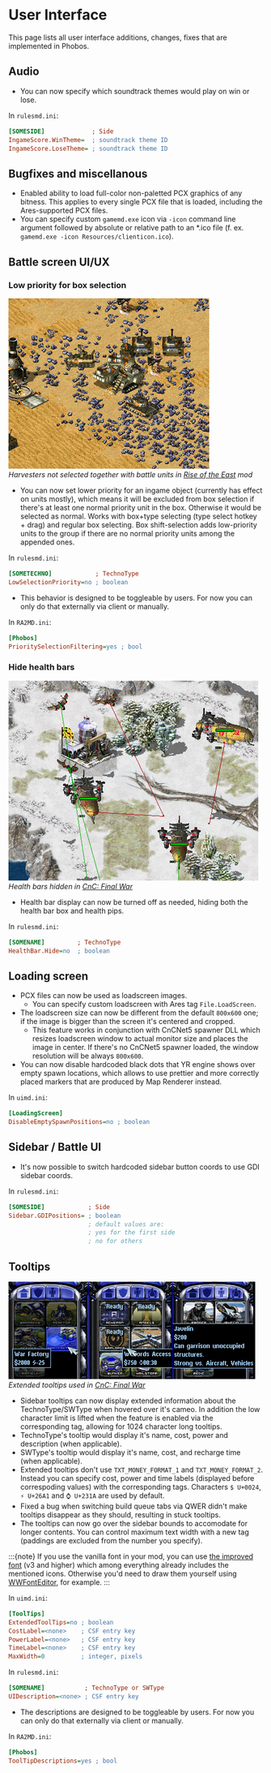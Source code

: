 # User Interface

This page lists all user interface additions, changes, fixes that are implemented in Phobos.

## Audio

- You can now specify which soundtrack themes would play on win or lose.

In `rulesmd.ini`:
```ini
[SOMESIDE]             ; Side
IngameScore.WinTheme=  ; soundtrack theme ID
IngameScore.LoseTheme= ; soundtrack theme ID
```

## Bugfixes and miscellanous

- Enabled ability to load full-color non-paletted PCX graphics of any bitness. This applies to every single PCX file that is loaded, including the Ares-supported PCX files.
- You can specify custom `gamemd.exe` icon via `-icon` command line argument followed by absolute or relative path to an *.ico file (f. ex. `gamemd.exe -icon Resources/clienticon.ico`).

## Battle screen UI/UX

### Low priority for box selection

![smartvesters](_static/images/lowpriority-01.gif)  
*Harvesters not selected together with battle units in [Rise of the East](https://www.moddb.com/mods/riseoftheeast) mod*

- You can now set lower priority for an ingame object (currently has effect on units mostly), which means it will be excluded from box selection if there's at least one normal priority unit in the box. Otherwise it would be selected as normal. Works with box+type selecting (type select hotkey + drag) and regular box selecting. Box shift-selection adds low-priority units to the group if there are no normal priority units among the appended ones.

In `rulesmd.ini`:
```ini
[SOMETECHNO]            ; TechnoType
LowSelectionPriority=no ; boolean
```

- This behavior is designed to be toggleable by users. For now you can only do that externally via client or manually.

In `RA2MD.ini`:
```ini
[Phobos]
PrioritySelectionFiltering=yes ; bool
```

### Hide health bars

![image](_static/images/healthbar.hide-01.png)  
*Health bars hidden in [CnC: Final War](https://www.moddb.com/mods/cncfinalwar)*

- Health bar display can now be turned off as needed, hiding both the health bar box and health pips.

In `rulesmd.ini`:
```ini
[SOMENAME]         ; TechnoType
HealthBar.Hide=no  ; boolean
```

## Loading screen

- PCX files can now be used as loadscreen images.
  - You can specify custom loadscreen with Ares tag `File.LoadScreen`.
- The loadscreen size can now be different from the default `800x600` one; if the image is bigger than the screen it's centered and cropped.
  - This feature works in conjunction with CnCNet5 spawner DLL which resizes loadscreen window to actual monitor size and places the image in center. If there's no CnCNet5 spawner loaded, the window resolution will be always `800x600`.
- You can now disable hardcoded black dots that YR engine shows over empty spawn locations, which allows to use prettier and more correctly placed markers that are produced by Map Renderer instead.

In `uimd.ini`:
```ini
[LoadingScreen]
DisableEmptySpawnPositions=no ; boolean
```

## Sidebar / Battle UI

- It's now possible to switch hardcoded sidebar button coords to use GDI sidebar coords.

In `rulesmd.ini`:
```ini
[SOMESIDE]            ; Side
Sidebar.GDIPositions= ; boolean
                      ; default values are:
                      ; yes for the first side
                      ; no for others
```

## Tooltips

![image](_static/images/tooltips-01.png)  
*Extended tooltips used in [CnC: Final War](https://www.moddb.com/mods/cncfinalwar)*

- Sidebar tooltips can now display extended information about the TechnoType/SWType when hovered over it's cameo. In addition the low character limit is lifted when the feature is enabled via the corresponding tag, allowing for 1024 character long tooltips.
- TechnoType's tooltip would display it's name, cost, power and description (when applicable).
- SWType's tooltip would display it's name, cost,  and recharge time (when applicable).
- Extended tooltips don't use `TXT_MONEY_FORMAT_1` and `TXT_MONEY_FORMAT_2`. Instead you can specify cost, power and time labels (displayed before correspoding values) with the corresponding tags. Characters `$ U+0024`, `⚡ U+26A1` and `⌚ U+231A` are used by default.
- Fixed a bug when switching build queue tabs via QWER didn't make tooltips disappear as they should, resulting in stuck tooltips.
- The tooltips can now go over the sidebar bounds to accomodate for longer contents. You can control maximum text width with a new tag (paddings are excluded from the number you specify).

:::{note}
If you use the vanilla font in your mod, you can use [the improved font](_static/files/ImprovedFont-v3.zip) (v3 and higher) which among everything already includes the mentioned icons. Otherwise you'd need to draw them yourself using [WWFontEditor](http://nyerguds.arsaneus-design.com/project_stuff/2016/WWFontEditor/release/?C=M;O=D), for example.
:::

In `uimd.ini`:
```ini
[ToolTips]
ExtendedToolTips=no ; boolean
CostLabel=<none>    ; CSF entry key
PowerLabel=<none>   ; CSF entry key
TimeLabel=<none>    ; CSF entry key
MaxWidth=0          ; integer, pixels
```
In `rulesmd.ini`:
```ini
[SOMENAME]           ; TechnoType or SWType
UIDescription=<none> ; CSF entry key
```

- The descriptions are designed to be toggleable by users. For now you can only do that externally via client or manually.

In `RA2MD.ini`:
```ini
[Phobos]
ToolTipDescriptions=yes ; bool
```
